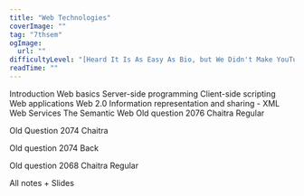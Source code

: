 ```yaml
---
title: "Web Technologies"
coverImage: ""
tag: "7thsem"
ogImage:
  url: ""
difficultyLevel: "[Heard It Is As Easy As Bio, but We Didn't Make YouTube Videos]"
readTime: ""
---
```


<!-- @format -->

Introduction
Web basics
Server-side programming
Client-side scripting
Web applications
Web 2.0
Information representation and sharing - XML
Web Services
The Semantic Web
Old question 2076 Chaitra Regular

Old Question 2074 Chaitra

Old question 2074 Back

Old question 2068 Chaitra Regular

All notes + Slides
